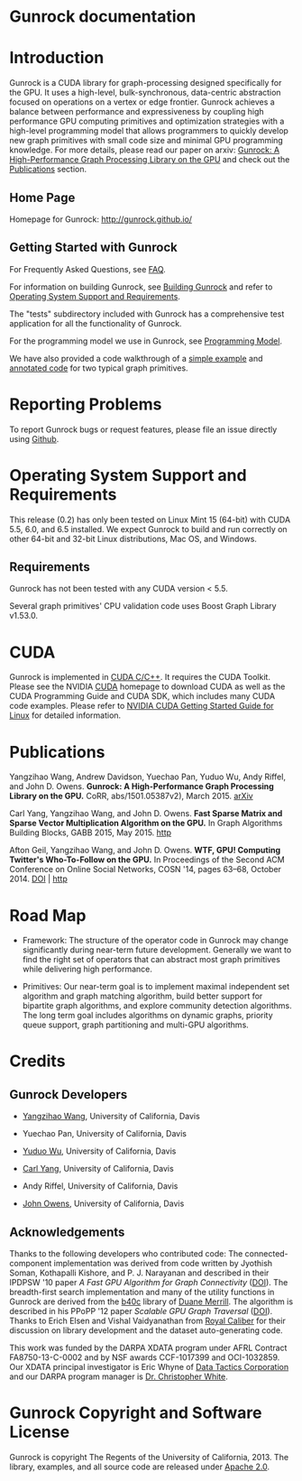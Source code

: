Gunrock documentation
=====================

Introduction
============

Gunrock is a CUDA library for graph-processing designed specifically for the GPU. It uses a high-level, bulk-synchronous, data-centric abstraction focused on operations on a vertex or edge frontier. Gunrock achieves a balance between performance and expressiveness by coupling high performance GPU computing primitives and optimization strategies with a high-level programming model that allows programmers to quickly develop new graph primitives with small code size and minimal GPU programming knowledge. For more
details, please read our paper on arxiv:
[Gunrock: A High-Performance Graph Processing Library on the GPU](http://arxiv.org/abs/1501.05387) and check out the [Publications](https://github.com/gunrock/gunrock#publications) section.

Home Page
---------

Homepage for Gunrock: <http://gunrock.github.io/>

Getting Started with Gunrock
----------------------------
For Frequently Asked Questions, see [FAQ](http://gunrock.github.io/gunrock/doc/0.2/faq.html).

For information on building Gunrock, see [Building Gunrock](http://gunrock.github.io/gunrock/doc/0.2/building_gunrock.html)
and refer to [Operating System Support and Requirements](https://github.com/gunrock/gunrock#operating-system-support-and-requirements).

The "tests" subdirectory included with Gunrock has a comprehensive test
application for all the functionality of Gunrock.

For the programming model we use in Gunrock, see [Programming Model](http://gunrock.github.io/gunrock/doc/0.2/programming_model.html).

We have also provided a code walkthrough of a [simple example](http://gunrock.github.io/gunrock/doc/0.2/simple_example.html) and [annotated code](http://gunrock.github.io/gunrock/doc/annotated_primitives/annotated_primitives.html) for two typical graph primitives.

Reporting Problems
==================

To report Gunrock bugs or request features, please file an issue
directly using [Github](https://github.com/gunrock/gunrock/issues).

<!-- TODO: Algorithm Input Size Limitations -->

Operating System Support and Requirements
=========================================

This release (0.2) has only been tested on Linux Mint 15 (64-bit) with
CUDA 5.5, 6.0, and 6.5 installed. We expect Gunrock to build and run correctly on
other 64-bit and 32-bit Linux distributions, Mac OS, and Windows.

Requirements
------------

Gunrock has not been tested with any CUDA version < 5.5.

Several graph primitives' CPU validation code uses Boost Graph Library v1.53.0.

CUDA
====

Gunrock is implemented in [CUDA C/C++](http://developer.nvidia.com/cuda).  It
requires the CUDA Toolkit. Please see the NVIDIA
[CUDA](http://developer.nvidia.com/cuda-downloads) homepage to download CUDA as
well as the CUDA Programming Guide and CUDA SDK, which includes many CUDA code
examples. Please refer to [NVIDIA CUDA Getting Started Guide for
Linux](http://docs.nvidia.com/cuda/cuda-getting-started-guide-for-linux) for
detailed information.

Publications
============
Yangzihao Wang, Andrew Davidson, Yuechao Pan, Yuduo Wu, Andy Riffel, and John D. Owens. **Gunrock: A High-Performance Graph Processing Library on the GPU.** CoRR, abs/1501.05387v2), March 2015. [arXiv](http://arxiv.org/abs/1501.05387v2)

Carl Yang, Yangzihao Wang, and John D. Owens. **Fast Sparse Matrix and Sparse Vector Multiplication Algorithm on the GPU.** In Graph Algorithms Building Blocks, GABB 2015, May 2015. [http](http://www.escholarship.org/uc/item/1rq9t3j3)

Afton Geil, Yangzihao Wang, and John D. Owens. **WTF, GPU! Computing Twitter's Who-To-Follow on the GPU.** In Proceedings of the Second ACM Conference on Online Social Networks, COSN '14, pages 63–68, October 2014. [DOI](http://dx.doi.org/10.1145/2660460.2660481) | [http](http://escholarship.org/uc/item/5xq3q8k0)

Road Map
========

 - Framework: The structure of the operator code in Gunrock may change
   significantly during near-term future development. Generally we
   want to find the right set of operators that can abstract most
   graph primitives while delivering high performance.

 - Primitives: Our near-term goal is to implement maximal independent set algorithm and graph matching algorithm, build better support for bipartite graph algorithms, and explore community detection algorithms. The long term goal includes algorithms on dynamic graphs, priority queue support, graph partitioning and multi-GPU algorithms.

Credits
=======

Gunrock Developers
------------------

- [Yangzihao Wang](http://www.idav.ucdavis.edu/~yzhwang/), University of
  California, Davis

- Yuechao Pan, University of
  California, Davis

- [Yuduo Wu](http://www.ece.ucdavis.edu/~wyd855/), University of California, Davis

- [Carl Yang](http://web.ece.ucdavis.edu/~ctcyang/), University of California, Davis

- Andy Riffel, University of California, Davis

- [John Owens](http://www.ece.ucdavis.edu/~jowens/), University of California,
  Davis

Acknowledgements
----------------

Thanks to the following developers who contributed code: The
connected-component implementation was derived from code written by
Jyothish Soman, Kothapalli Kishore, and P. J. Narayanan and described
in their IPDPSW '10 paper *A Fast GPU Algorithm for Graph
Connectivity* ([DOI](http://dx.doi.org/10.1109/IPDPSW.2010.5470817)).
The breadth-first search implementation and many of the utility
functions in Gunrock are derived from the
[b40c](http://code.google.com/p/back40computing/) library of
[Duane Merrill](https://sites.google.com/site/duanemerrill/). The
algorithm is described in his PPoPP '12 paper *Scalable GPU Graph
Traversal* ([DOI](http://dx.doi.org/10.1145/2370036.2145832)). Thanks
to Erich Elsen and Vishal Vaidyanathan from
[Royal Caliber](http://www.royal-caliber.com/) for their discussion on
library development and the dataset auto-generating code.

This work was funded by the DARPA XDATA program under AFRL Contract
FA8750-13-C-0002 and by NSF awards CCF-1017399 and OCI-1032859. Our
XDATA principal investigator is Eric Whyne of
[Data Tactics Corporation](http://www.data-tactics.com/) and our DARPA
program manager is
[Dr. Christopher White](http://www.darpa.mil/Our_Work/I2O/Personnel/Dr_Christopher_White.aspx).

Gunrock Copyright and Software License
======================================

Gunrock is copyright The Regents of the University of
California, 2013. The library, examples, and all source code are
released under
[Apache 2.0](http://www.apache.org/licenses/LICENSE-2.0).
